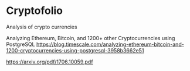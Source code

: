 # Cryptofolio
Analysis of crypto currencies

Analyzing Ethereum, Bitcoin, and 1200+ other Cryptocurrencies using PostgreSQL
https://blog.timescale.com/analyzing-ethereum-bitcoin-and-1200-cryptocurrencies-using-postgresql-3958b3662e51


https://arxiv.org/pdf/1706.10059.pdf
